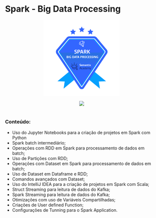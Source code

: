 # Spark - Big Data Processing

<p align="center">
<img src="https://github.com/claudiaanjos/big-data-engineer-semantix/blob/main/images/Badges_Spark.png" width=250/>
</p>

<p align="center">
<img src="https://img.shields.io/static/v1?label=Status&message=AGUARDA&color=blue&style=for-the-badge"/>
</p>

#

### Conteúdo:

- Uso do Jupyter Notebooks para a criação de projetos em Spark com Python
- Spark batch intermediário;
- Operações com RDD em Spark para processamento de dados em batch;
- Uso de Partições com RDD;
- Operações com Dataset em Spark para processamento de dados em batch;
- Uso de Dataset em Dataframe e RDD;
- Comandos avançados com Dataset;
- Uso do IntelliJ IDEA para a criação de projetos em Spark com Scala;
- Struct Streaming para leitura de dados do Kafka;
- Spark Streaming para leitura de dados do Kafka;
- Otimizações com uso de Variáveis Compartilhadas;
- Criações de User defined Function;
- Configurações de Tunning para o Spark Application.
